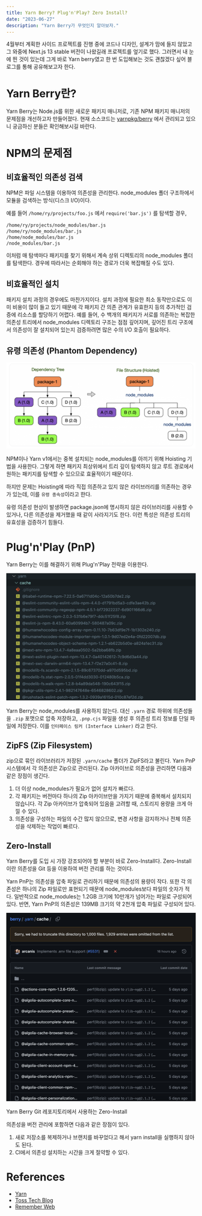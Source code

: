 ```yaml
---
title: Yarn Berry? Plug'n'Play? Zero Install?
date: "2023-06-27"
description: "Yarn Berry가 무엇인지 알아보자."
---
```


4월부터 계획한 사이드 프로젝트를 진행 중에 코드나 디자인, 설계가 맘에 들지 않았고 그 와중에 Next.js 13 stable 버전이 나왔길래 프로젝트를 엎기로 했다. 그러면서 내 눈에 띈 것이 있는데 그게 바로 Yarn berry였고 한 번 도입해보는 것도 괜찮겠다 싶어 블로그를 통해 공유해보고자 한다.

# Yarn Berry란?

Yarn Berry는 Node.js를 위한 새로운 패키지 매니저로, 기존 NPM 패키지 매니저의 문제점을 개선하고자 만들어졌다. 현재 소스코드는 [yarnpkg/berry](https://github.com/yarnpkg/berry) 에서 관리되고 있으니 궁금하신 분들은 확인해보시길 바란다.

# NPM의 문제점

## 비효율적인 의존성 검색

NPM은 파일 시스템을 이용하여 의존성을 관리한다. node_modules 폴더 구조하에서 모듈을 검색하는 방식(디스크 I/O)이다.

예를 들어 `/home/ry/projects/foo.js` 에서 `require('bar.js')` 를 탐색할 경우,

```
/home/ry/projects/node_modules/bar.js
/home/ry/node_modules/bar.js
/home/node_modules/bar.js
/node_modules/bar.js
```

이처럼 매 탐색마다 패키지를 찾기 위해서 계속 상위 디렉토리의 node_modules 폴더를 탐색한다. 경우에 따라서는 순회해야 하는 경로가 더욱 복잡해질 수도 있다.

## 비효율적인 설치

패키지 설치 과정의 경우에도 마찬가지이다. 설치 과정에 필요한 최소 동작만으로도 이미 비용이 많이 들고 있기 때문에 각 패키지 간 의존 관계가 유효한지 등의 추가적인 검증에 리소스를 할당하기 어렵다. 예를 들어, 수 백개의 패키지가 서로를 의존하는 복잡한 의존성 트리에서 node_modules 디렉토리 구조는 점점 깊어지며, 깊어진 트리 구조에서 의존성이 잘 설치되어 있는지 검증하려면 많은 수의 I/O 호출이 필요하다.

## 유령 의존성 (Phantom Dependency)

![](./image1.png)

NPM이나 Yarn v1에서는 중복 설치되는 node_modules를 아끼기 위해 Hoisting 기법을 사용한다. 그렇게 하면 패키지 최상위에서 트리 깊이 탐색하지 않고 루트 경로에서 원하는 패키지를 탐색할 수 있으므로 효율적이기 때문이다.

하지만 문제는 Hoisting에 따라 직접 의존하고 있지 않은 라이브러리를 의존하는 경우가 있는데, 이를 `유령 종속성`이라고 한다.

유령 의존성 현상이 발생하면 package.json에 명시하지 않은 라이브러리를 사용할 수 있거나, 다른 의존성을 제거했을 때 같이 사라지기도 한다. 이런 특성은 의존성 트리의 유효성을 검증하기 힘들다.

# Plug'n'Play (PnP)

Yarn Berry는 이를 해결하기 위해 Plug'n'Play 전략을 이용한다.

![](./image2.png)

Yarn Berry는 node_modules를 사용하지 않는다. 대신 `.yarn` 경로 하위에 의존성들을 `.zip` 포맷으로 압축 저장하고, `.pnp.cjs` 파일을 생성 후 의존성 트리 정보를 단일 파일에 저장한다. 이를 `인터페이스 링커 (Interface Linker)` 라고 한다.

## ZipFS (Zip Filesystem)

zip으로 묶인 라이브러리가 저장된 `.yarn/cache` 폴더가 ZipFS라고 불린다. Yarn PnP 시스템에서 각 의존성은 Zip으로 관리된다. Zip 아카이브로 의존성을 관리하면 다음과 같은 장점이 생긴다.

1.  더 이상 node_modules가 필요가 없어 설치가 빠르다.
2.  각 패키지는 버전마다 하나의 Zip 아카이브만을 가지기 때문에 중복해서 설치되지 않습니다. 각 Zip 아카이브가 압축되어 있음을 고려할 때, 스토리지 용량을 크게 아낄 수 있다.
3.  의존성을 구성하는 파일의 수간 많지 않으므로, 변경 사항을 감지하거나 전체 의존성을 삭제하는 작업이 빠르다.

## Zero-Install

Yarn Berry를 도입 시 가장 강조되어야 할 부분이 바로 Zero-Install다. Zero-Install이란 의존성을 Git 등을 이용하여 버전 관리를 하는 것이다.

Yarn PnP는 의존성을 압축 파일로 관리하기 때문에 의존성의 용량이 작다. 또한 각 의존성은 하나의 Zip 파일로만 표현되기 때문에 node_modules보다 파일의 숫자가 적다. 일반적으로 node_modules는 1.2GB 크기에 10만개가 넘어가는 파일로 구성되어 있다. 반면, Yarn PnP의 의존성은 139MB 크기의 약 2천개 압축 파일로 구성되어 있다.

![](./image3.png)

Yarn Berry Git 레포지토리에서 사용하는 Zero-Install

의존성을 버전 관리에 포함하면 다음과 같은 장점이 있다.

1. 새로 저장소를 복제하거나 브랜치를 바꾸었다고 해서 yarn install을 실행하지 않아도 된다.
2. CI에서 의존성 설치하는 시간을 크게 절약할 수 있다.

# References

- [Yarn](https://yarnpkg.com/configuration/yarnrc)
- [Toss Tech Blog](https://toss.tech/article/node-modules-and-yarn-berry)
- [Remember Web](https://blog.dramancompany.com/2023/02/%EB%A6%AC%EB%A9%A4%EB%B2%84-%EC%9B%B9-%EC%84%9C%EB%B9%84%EC%8A%A4-%EC%A2%8C%EC%B6%A9%EC%9A%B0%EB%8F%8C-yarn-berry-%EB%8F%84%EC%9E%85%EA%B8%B0/)

